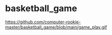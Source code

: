 # basketball_game
https://github.com/computer-rookie-master/basketball_game/blob/main/game_play.gif

